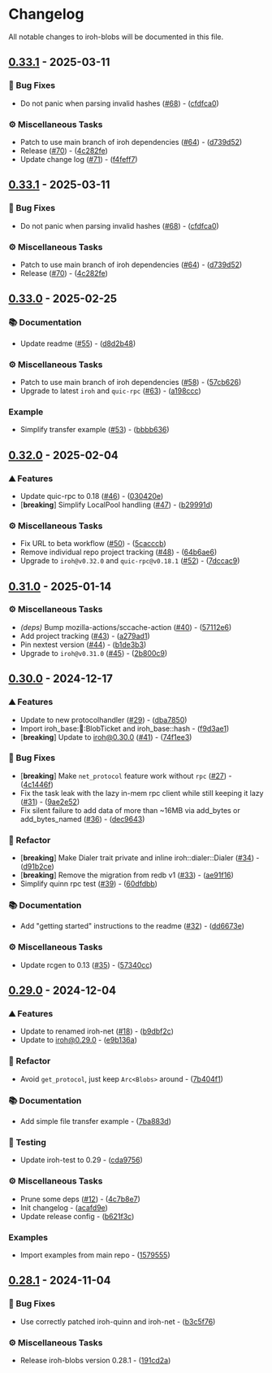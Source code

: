 # Changelog

All notable changes to iroh-blobs will be documented in this file.

## [0.33.1](https://github.com/n0-computer/iroh-blobs/compare/v0.33.0..0.33.1) - 2025-03-11

### 🐛 Bug Fixes

- Do not panic when parsing invalid hashes ([#68](https://github.com/n0-computer/iroh-blobs/issues/68)) - ([cfdfca0](https://github.com/n0-computer/iroh-blobs/commit/cfdfca04760369a9457ea09b4085ab63588398c1))

### ⚙️ Miscellaneous Tasks

- Patch to use main branch of iroh dependencies ([#64](https://github.com/n0-computer/iroh-blobs/issues/64)) - ([d739d52](https://github.com/n0-computer/iroh-blobs/commit/d739d5225029d40749150ad4f2d5e1c1c6f1c0c4))
- Release ([#70](https://github.com/n0-computer/iroh-blobs/issues/70)) - ([4c282fe](https://github.com/n0-computer/iroh-blobs/commit/4c282fea5536f142fe6aab78de1c58d2871c912f))
- Update change log ([#71](https://github.com/n0-computer/iroh-blobs/issues/71)) - ([f4feff7](https://github.com/n0-computer/iroh-blobs/commit/f4feff72c79559ff09ddc8091e15996cf2df0c27))

## [0.33.1](https://github.com/n0-computer/iroh-blobs/compare/v0.33.0..0.33.1) - 2025-03-11

### 🐛 Bug Fixes

- Do not panic when parsing invalid hashes ([#68](https://github.com/n0-computer/iroh-blobs/issues/68)) - ([cfdfca0](https://github.com/n0-computer/iroh-blobs/commit/cfdfca04760369a9457ea09b4085ab63588398c1))

### ⚙️ Miscellaneous Tasks

- Patch to use main branch of iroh dependencies ([#64](https://github.com/n0-computer/iroh-blobs/issues/64)) - ([d739d52](https://github.com/n0-computer/iroh-blobs/commit/d739d5225029d40749150ad4f2d5e1c1c6f1c0c4))
- Release ([#70](https://github.com/n0-computer/iroh-blobs/issues/70)) - ([4c282fe](https://github.com/n0-computer/iroh-blobs/commit/4c282fea5536f142fe6aab78de1c58d2871c912f))

## [0.33.0](https://github.com/n0-computer/iroh-blobs/compare/v0.32.0..0.33.0) - 2025-02-25

### 📚 Documentation

- Update readme ([#55](https://github.com/n0-computer/iroh-blobs/issues/55)) - ([d8d2b48](https://github.com/n0-computer/iroh-blobs/commit/d8d2b48fbaaaf4d604e8583e87c874cdc9c5b3c6))

### ⚙️ Miscellaneous Tasks

- Patch to use main branch of iroh dependencies ([#58](https://github.com/n0-computer/iroh-blobs/issues/58)) - ([57cb626](https://github.com/n0-computer/iroh-blobs/commit/57cb62696bbad313d497c4a33821657fb6bf53ee))
- Upgrade to latest `iroh` and `quic-rpc` ([#63](https://github.com/n0-computer/iroh-blobs/issues/63)) - ([a198ccc](https://github.com/n0-computer/iroh-blobs/commit/a198cccbde55071973e2b637e7e3ea56908f5d7d))

### Example

- Simplify transfer example ([#53](https://github.com/n0-computer/iroh-blobs/issues/53)) - ([bbbb636](https://github.com/n0-computer/iroh-blobs/commit/bbbb63679794345ed9e6155e67d0423667bfbf26))

## [0.32.0](https://github.com/n0-computer/iroh-blobs/compare/v0.31.0..0.32.0) - 2025-02-04

### ⛰️  Features

- Update quic-rpc to 0.18 ([#46](https://github.com/n0-computer/iroh-blobs/issues/46)) - ([030420e](https://github.com/n0-computer/iroh-blobs/commit/030420e7fa03c80b44491f8da16b993f4015007f))
- [**breaking**] Simplify LocalPool handling ([#47](https://github.com/n0-computer/iroh-blobs/issues/47)) - ([b29991d](https://github.com/n0-computer/iroh-blobs/commit/b29991dc913459e034b758271d9b79f8ae6c498e))

### ⚙️ Miscellaneous Tasks

- Fix URL to beta workflow ([#50](https://github.com/n0-computer/iroh-blobs/issues/50)) - ([5cacccb](https://github.com/n0-computer/iroh-blobs/commit/5cacccb33818b11eab487b89da0bb4a69325f52b))
- Remove individual repo project tracking ([#48](https://github.com/n0-computer/iroh-blobs/issues/48)) - ([64b6ae6](https://github.com/n0-computer/iroh-blobs/commit/64b6ae6a6b1dfcdf639ad55923391957b0b4186e))
- Upgrade to `iroh@v0.32.0` and `quic-rpc@v0.18.1` ([#52](https://github.com/n0-computer/iroh-blobs/issues/52)) - ([7dccac9](https://github.com/n0-computer/iroh-blobs/commit/7dccac9610482f9acbde4c46a134d99e979e6001))

## [0.31.0](https://github.com/n0-computer/iroh-blobs/compare/v0.30.0..0.31.0) - 2025-01-14

### ⚙️ Miscellaneous Tasks

- *(deps)* Bump mozilla-actions/sccache-action ([#40](https://github.com/n0-computer/iroh-blobs/issues/40)) - ([57112e6](https://github.com/n0-computer/iroh-blobs/commit/57112e62618e07a833a261b0dbfd2f64cc22eb82))
- Add project tracking ([#43](https://github.com/n0-computer/iroh-blobs/issues/43)) - ([a279ad1](https://github.com/n0-computer/iroh-blobs/commit/a279ad1bc0472fb4e47df466ab73ed9e0fa0a50a))
- Pin nextest version ([#44](https://github.com/n0-computer/iroh-blobs/issues/44)) - ([b1de3b3](https://github.com/n0-computer/iroh-blobs/commit/b1de3b306135984e113d09531beff9ed6463a778))
- Upgrade to `iroh@v0.31.0` ([#45](https://github.com/n0-computer/iroh-blobs/issues/45)) - ([2b800c9](https://github.com/n0-computer/iroh-blobs/commit/2b800c9264b21dfb73bfecbe9881bc6c07c7e0d1))

## [0.30.0](https://github.com/n0-computer/iroh-blobs/compare/v0.29.0..0.30.0) - 2024-12-17

### ⛰️  Features

- Update to new protocolhandler ([#29](https://github.com/n0-computer/iroh-blobs/issues/29)) - ([dba7850](https://github.com/n0-computer/iroh-blobs/commit/dba7850ae874939bd9a83f97c36dc6eceee7f9bd))
- Import iroh_base::ticket::BlobTicket and iroh_base::hash - ([f9d3ae1](https://github.com/n0-computer/iroh-blobs/commit/f9d3ae1e6a0cbdbdece56b0b3d948f0a3d62118c))
- [**breaking**] Update to iroh@0.30.0 ([#41](https://github.com/n0-computer/iroh-blobs/issues/41)) - ([74f1ee3](https://github.com/n0-computer/iroh-blobs/commit/74f1ee32cca396cd8e4d1cb8815b71e27c98df74))

### 🐛 Bug Fixes

- [**breaking**] Make `net_protocol` feature work without `rpc` ([#27](https://github.com/n0-computer/iroh-blobs/issues/27)) - ([4c1446f](https://github.com/n0-computer/iroh-blobs/commit/4c1446f7578778dadee6db0ad07ff025ef753779))
- Fix the task leak with the lazy in-mem rpc client while still keeping it lazy ([#31](https://github.com/n0-computer/iroh-blobs/issues/31)) - ([9ae2e52](https://github.com/n0-computer/iroh-blobs/commit/9ae2e52431ca6948ba60bca0169bba7d7cde1d06))
- Fix silent failure to add data of more than ~16MB via add_bytes or add_bytes_named ([#36](https://github.com/n0-computer/iroh-blobs/issues/36)) - ([dec9643](https://github.com/n0-computer/iroh-blobs/commit/dec96436772007178a2c9190d87598893a38b57d))

### 🚜 Refactor

- [**breaking**] Make Dialer trait private and inline iroh::dialer::Dialer ([#34](https://github.com/n0-computer/iroh-blobs/issues/34)) - ([d91b2ce](https://github.com/n0-computer/iroh-blobs/commit/d91b2ce7784cfa78fd2e6f9e0fb74f9b950a878f))
- [**breaking**] Remove the migration from redb v1 ([#33](https://github.com/n0-computer/iroh-blobs/issues/33)) - ([ae91f16](https://github.com/n0-computer/iroh-blobs/commit/ae91f16bd466f00e003d064593ea53c4c2276999))
- Simplify quinn rpc test ([#39](https://github.com/n0-computer/iroh-blobs/issues/39)) - ([60dfdbb](https://github.com/n0-computer/iroh-blobs/commit/60dfdbbacdb002621b85378449c66397d4d377f1))

### 📚 Documentation

- Add "getting started" instructions to the readme ([#32](https://github.com/n0-computer/iroh-blobs/issues/32)) - ([dd6673e](https://github.com/n0-computer/iroh-blobs/commit/dd6673e777e8f8ceab462501348941ac2387fab1))

### ⚙️ Miscellaneous Tasks

- Update rcgen to 0.13 ([#35](https://github.com/n0-computer/iroh-blobs/issues/35)) - ([57340cc](https://github.com/n0-computer/iroh-blobs/commit/57340cc931c7e0a3e8e3d14bef00e926ab7cfe47))

## [0.29.0](https://github.com/n0-computer/iroh-blobs/compare/v0.28.1..0.29.0) - 2024-12-04

### ⛰️  Features

- Update to renamed iroh-net ([#18](https://github.com/n0-computer/iroh-blobs/issues/18)) - ([b9dbf2c](https://github.com/n0-computer/iroh-blobs/commit/b9dbf2cc1e6d8a6b60f3bf9f52b832fbd23c394e))
- Update to iroh@0.29.0  - ([e9b136a](https://github.com/n0-computer/iroh-blobs/commit/e9b136ad59d8feddd16df50503bf67206cccedd9))

### 🚜 Refactor

- Avoid `get_protocol`, just keep `Arc<Blobs>` around - ([7b404f1](https://github.com/n0-computer/iroh-blobs/commit/7b404f12bca87b32af85ef0b099cc8174940219f))

### 📚 Documentation

- Add simple file transfer example - ([7ba883d](https://github.com/n0-computer/iroh-blobs/commit/7ba883d238bb2b0be8c64672369c27074519962c))

### 🧪 Testing

- Update iroh-test to 0.29 - ([cda9756](https://github.com/n0-computer/iroh-blobs/commit/cda9756d84b34583f469ffa6f9083b9b3a5fd2a5))

### ⚙️ Miscellaneous Tasks

- Prune some deps ([#12](https://github.com/n0-computer/iroh-blobs/issues/12)) - ([4c7b8e7](https://github.com/n0-computer/iroh-blobs/commit/4c7b8e79f495376245852a14688ce23a12adda85))
- Init changelog - ([acafd9e](https://github.com/n0-computer/iroh-blobs/commit/acafd9ef8fe4851854ac2a48016ebdba215f5b6b))
- Update release config - ([b621f3c](https://github.com/n0-computer/iroh-blobs/commit/b621f3c97416b61d2b7970a5c2b4ab9f5a7d9752))

### Examples

- Import examples from main repo - ([1579555](https://github.com/n0-computer/iroh-blobs/commit/1579555ba3f67102d3e4aafcf7889b558f744460))

## [0.28.1](https://github.com/n0-computer/iroh-blobs/compare/v0.28.0..v0.28.1) - 2024-11-04

### 🐛 Bug Fixes

- Use correctly patched iroh-quinn and iroh-net - ([b3c5f76](https://github.com/n0-computer/iroh-blobs/commit/b3c5f7624716896c085add70215336404188442a))

### ⚙️ Miscellaneous Tasks

- Release iroh-blobs version 0.28.1 - ([191cd2a](https://github.com/n0-computer/iroh-blobs/commit/191cd2a1c25885f8ef0d58d83df150017bc4c8bb))


